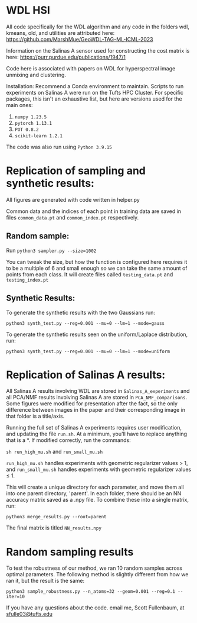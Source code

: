 # WDL HSI

All code specifically for the WDL algorithm and any code in the folders wdl, kmeans, old, and utilities are attributed here: 
https://github.com/MarshMue/GeoWDL-TAG-ML-ICML-2023

Information on the Salinas A sensor used for constructing the cost matrix is here:
https://purr.purdue.edu/publications/1947/1

Code here is associated with papers on WDL for hyperspectral image unmixing and clustering.

Installation: 
Recommend a Conda environment to maintain. Scripts to run experiments on Salinas A were run on the Tufts HPC Cluster. For specific packages, this isn't an exhaustive list, but here are versions used for the main ones:
1. ```numpy 1.23.5```
2. ```pytorch 1.13.1```
3. ```POT 0.8.2 ```
4. ```scikit-learn 1.2.1```

The code was also run using ```Python 3.9.15```

# Replication of sampling and synthetic results: 
All figures are generated with code written in helper.py

Common data and the indices of each point in training data are saved in files ```common_data.pt``` and ```common_index.pt``` respectively. 

## Random sample: 

Run ```python3 sampler.py --size=1002```

You can tweak the size, but how the function is configured here requires it to be a multiple of 6 and small enough so we can take the same amount of points from each class. 
It will create files called ```testing_data.pt``` and ```testing_index.pt```

## Synthetic Results:

To generate the synthetic results with the two Gaussians run: 

```python3 synth_test.py --reg=0.001 --mu=0 --lm=1 --mode=gauss```

To generate the synthetic results seen on the uniform/Laplace distribution, run:

```python3 synth_test.py --reg=0.001 --mu=0 --lm=1 --mode=uniform```

# Replication of Salinas A results: 
All Salinas A results involving WDL are stored in ```Salinas_A_experiments``` and all PCA/NMF results involving Salinas A are stored in ```PCA_NMF_comparisons```. Some figures were modified for presentation after the fact, so the only difference between images in the paper and their corresponding image in that folder is a title/axis. 

Running the full set of Salinas A experiments requires user modification, and updating the file ```run.sh```. At a minimum, you'll have to replace anything that is a *.
If modified correctly, run the commands: 

```sh run_high_mu.sh``` and ```run_small_mu.sh```

```run_high_mu.sh``` handles experiments with geometric regularizer values > 1, and ```run_small_mu.sh``` handles experiments with geometric regularizer values $\leq$ 1. 

This will create a unique directory for each parameter, and move them all into one parent directory, 'parent'. In each folder, there should be an NN accuracy matrix saved as a .npy file. To combine these into a single matrix, run: 

``` python3 merge_results.py --root=parent ```  

The final matrix is titled ```NN_results.npy```


# Random sampling results
To test the robustness of our method, we ran 10 random samples across optimal parameters. The following method is slightly different from how we ran it, but the result is the same:

```python3 sample_robustness.py --n_atoms=32 --geom=0.001 --reg=0.1 --iter=10```


If you have any questions about the code. email me, Scott Fullenbaum, at sfulle03@tufts.edu
